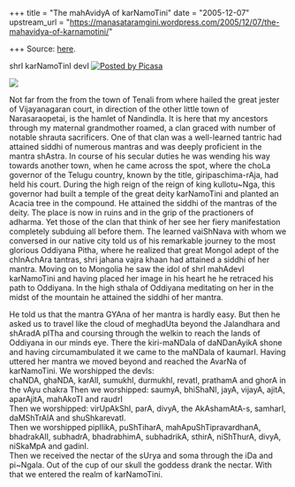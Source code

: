 +++
title = "The mahAvidyA of karNamoTini"
date = "2005-12-07"
upstream_url = "https://manasataramgini.wordpress.com/2005/12/07/the-mahavidya-of-karnamotini/"

+++
Source: [here](https://manasataramgini.wordpress.com/2005/12/07/the-mahavidya-of-karnamotini/).



shrI karNamoTinI devI [![Posted by
Picasa](https://i1.wp.com/photos1.blogger.com/pbp.gif)](http://picasa.google.com/blogger/)

[![](https://i2.wp.com/photos1.blogger.com/hello/133/1300/400/karNamoTini2.jpg)](http://photos1.blogger.com/hello/133/1300/640/karNamoTini2.jpg)

Not far from the from the town of Tenali from where hailed the great
jester of Vijayanagaran court, in direction of the other little town of
Narasaraopetai, is the hamlet of Nandindla. It is here that my ancestors
through my maternal grandmother roamed, a clan graced with number of
notable shrauta sacrificers. One of that clan was a well-learned tantric
had attained siddhi of numerous mantras and was deeply proficient in the
mantra shAstra. In course of his secular duties he was wending his way
towards another town, when he came across the spot, where the choLa
governor of the Telugu country, known by the title, giripaschima-rAja,
had held his court. During the high reign of the reign of king
kullotu\~Nga, this governor had built a temple of the great deity
karNamoTini and planted an Acacia tree in the compound. He attained the
siddhi of the mantras of the deity. The place is now in ruins and in the
grip of the practioners of adharma. Yet those of the clan that think of
her see her fiery manifestation completely subduing all before them. The
learned vaiShNava with whom we conversed in our native city told us of
his remarkable journey to the most glorious Oddiyana Pitha, where he
realized that great Mongol adept of the chInAchAra tantras, shri jahana
vajra khaan had attained a siddhi of her mantra. Moving on to Mongolia
he saw the idol of shrI mahAdevI karNamoTini and having placed her image
in his heart he he retraced his path to Oddiyana. In the high sthala of
Oddiyana meditating on her in the midst of the mountain he attained the
siddhi of her mantra.

He told us that the mantra GYAna of her mantra is hardly easy. But then
he asked us to travel like the cloud of meghadUta beyond the Jalandhara
and shAradA pITha and coursing through the welkin to reach the lands of
Oddiyana in our minds eye. There the kiri-maNDala of daNDanAyikA shone
and having circumambulated it we came to the maNDala of kaumarI. Having
uttered her mantra we moved beyond and reached the AvarNa of
karNamoTini. We worshipped the devIs:  
chaNDA, ghaNDA, karAlI, sumukhI, durmukhI, revatI, prathamA and ghorA in
the vAyu chakra Then we worshipped: saumyA, bhiShaNI, jayA, vijayA,
ajitA, aparAjitA, mahAkoTI and raudrI  
Then we worshipped: virUpAkShI, parA, divyA, the AkAshamAtA-s, samharI,
daMShTrAlA and shuShkarevatI.  
Then we worshipped pipIlikA, puShTiharA, mahApuShTipravardhanA,
bhadrakAlI, subhadrA, bhadrabhimA, subhadrikA, sthirA, niShThurA, divyA,
niSkaMpA and gadinI.  
Then we received the nectar of the sUrya and soma through the iDa and
pi\~Ngala. Out of the cup of our skull the goddess drank the nectar.
With that we entered the realm of karNamoTini.

